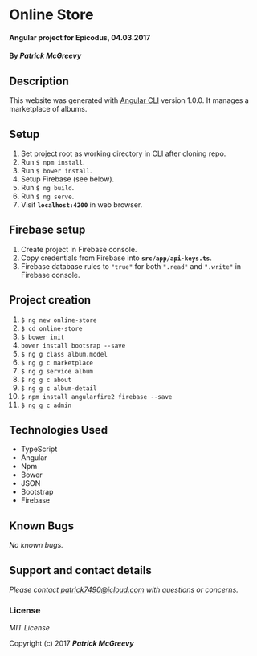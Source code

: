 # Online Store

#### Angular project for Epicodus, 04.03.2017

#### By _**Patrick McGreevy**_


## Description

This website was generated with [Angular CLI](https://github.com/angular/angular-cli) version 1.0.0.
It manages a marketplace of albums.


## Setup
1. Set project root as working directory in CLI after cloning repo.
2. Run `$ npm install`.
3. Run `$ bower install`.
4. Setup Firebase (see below).
5. Run `$ ng build`.
6. Run `$ ng serve`.
7. Visit **`localhost:4200`**  in web browser.


## Firebase setup

1. Create project in Firebase console.
2. Copy credentials from Firebase into **`src/app/api-keys.ts`**.
3. Firebase database rules to `"true"` for both `".read"` and `".write"` in Firebase console.


## Project creation

1. `$ ng new online-store`
2. `$ cd online-store`
3. `$ bower init`
4. `bower install bootsrap --save`
5. `$ ng g class album.model`
6. `$ ng g c marketplace`
7. `$ ng g service album`
8. `$ ng g c about`
9. `$ ng g c album-detail`
10. `$ npm install angularfire2 firebase --save`
11. `$ ng g c admin`


## Technologies Used

* TypeScript
* Angular
* Npm
* Bower
* JSON
* Bootstrap
* Firebase

## Known Bugs

_No known bugs._


## Support and contact details

_Please contact patrick7490@icloud.com with questions or concerns._


### License

*MIT License*

Copyright (c) 2017 _**Patrick McGreevy**_

